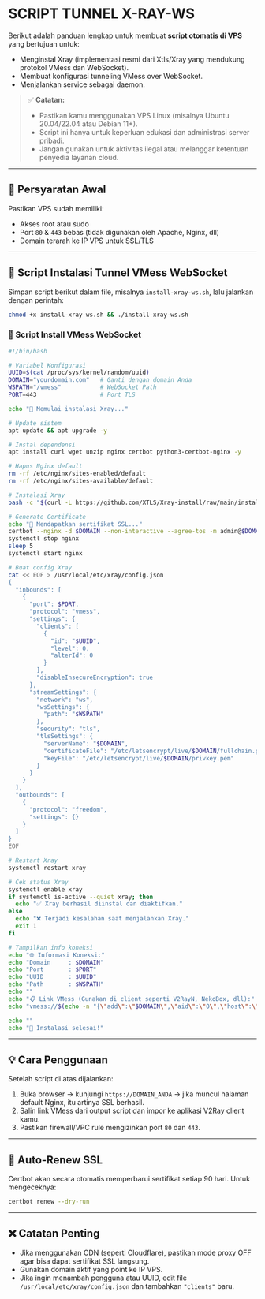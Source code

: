 # SCRIPT TUNNEL X-RAY-WS

Berikut adalah panduan lengkap untuk membuat **script otomatis di VPS** yang bertujuan untuk:

- Menginstal Xray (implementasi resmi dari Xtls/Xray yang mendukung protokol VMess dan WebSocket).
- Membuat konfigurasi tunneling VMess over WebSocket.
- Menjalankan service sebagai daemon.

> ✅ **Catatan:**  
> - Pastikan kamu menggunakan VPS Linux (misalnya Ubuntu 20.04/22.04 atau Debian 11+).  
> - Script ini hanya untuk keperluan edukasi dan administrasi server pribadi.  
> - Jangan gunakan untuk aktivitas ilegal atau melanggar ketentuan penyedia layanan cloud.

---

## 🧰 Persyaratan Awal

Pastikan VPS sudah memiliki:
- Akses root atau sudo
- Port `80` & `443` bebas (tidak digunakan oleh Apache, Nginx, dll)
- Domain terarah ke IP VPS untuk SSL/TLS

---

## 📜 Script Instalasi Tunnel VMess WebSocket

Simpan script berikut dalam file, misalnya `install-xray-ws.sh`, lalu jalankan dengan perintah:  
```bash
chmod +x install-xray-ws.sh && ./install-xray-ws.sh
```

### 🔽 Script Install VMess WebSocket

```bash
#!/bin/bash

# Variabel Konfigurasi
UUID=$(cat /proc/sys/kernel/random/uuid)
DOMAIN="yourdomain.com"   # Ganti dengan domain Anda
WSPATH="/vmess"           # WebSocket Path
PORT=443                  # Port TLS

echo "🔧 Memulai instalasi Xray..."

# Update sistem
apt update && apt upgrade -y

# Instal dependensi
apt install curl wget unzip nginx certbot python3-certbot-nginx -y

# Hapus Nginx default
rm -rf /etc/nginx/sites-enabled/default
rm -rf /etc/nginx/sites-available/default

# Instalasi Xray
bash -c "$(curl -L https://github.com/XTLS/Xray-install/raw/main/install-release.sh)" @ install

# Generate Certificate
echo "🔐 Mendapatkan sertifikat SSL..."
certbot --nginx -d $DOMAIN --non-interactive --agree-tos -m admin@$DOMAIN
systemctl stop nginx
sleep 5
systemctl start nginx

# Buat config Xray
cat << EOF > /usr/local/etc/xray/config.json
{
  "inbounds": [
    {
      "port": $PORT,
      "protocol": "vmess",
      "settings": {
        "clients": [
          {
            "id": "$UUID",
            "level": 0,
            "alterId": 0
          }
        ],
        "disableInsecureEncryption": true
      },
      "streamSettings": {
        "network": "ws",
        "wsSettings": {
          "path": "$WSPATH"
        },
        "security": "tls",
        "tlsSettings": {
          "serverName": "$DOMAIN",
          "certificateFile": "/etc/letsencrypt/live/$DOMAIN/fullchain.pem",
          "keyFile": "/etc/letsencrypt/live/$DOMAIN/privkey.pem"
        }
      }
    }
  ],
  "outbounds": [
    {
      "protocol": "freedom",
      "settings": {}
    }
  ]
}
EOF

# Restart Xray
systemctl restart xray

# Cek status Xray
systemctl enable xray
if systemctl is-active --quiet xray; then
  echo "✅ Xray berhasil diinstal dan diaktifkan."
else
  echo "❌ Terjadi kesalahan saat menjalankan Xray."
  exit 1
fi

# Tampilkan info koneksi
echo "🌐 Informasi Koneksi:"
echo "Domain     : $DOMAIN"
echo "Port       : $PORT"
echo "UUID       : $UUID"
echo "Path       : $WSPATH"
echo ""
echo "📋 Link VMess (Gunakan di client seperti V2RayN, NekoBox, dll):"
echo "vmess://$(echo -n "{\"add\":\"$DOMAIN\",\"aid\":\"0\",\"host\":\"$DOMAIN\",\"id\":\"$UUID\",\"net\":\"ws\",\"path\":\"$WSPATH\",\"port\":\"$PORT\",\"ps\":\"VMESS-WSS\",\"tls\":\"tls\",\"type\":\"none\",\"v\":\"2\"}" | base64 -w0)"

echo ""
echo "🎉 Instalasi selesai!"
```

---

## 💡 Cara Penggunaan

Setelah script di atas dijalankan:
1. Buka browser → kunjungi `https://DOMAIN_ANDA` → jika muncul halaman default Nginx, itu artinya SSL berhasil.
2. Salin link VMess dari output script dan impor ke aplikasi V2Ray client kamu.
3. Pastikan firewall/VPC rule mengizinkan port `80` dan `443`.

---

## 🔄 Auto-Renew SSL

Certbot akan secara otomatis memperbarui sertifikat setiap 90 hari. Untuk mengeceknya:

```bash
certbot renew --dry-run
```

---

## ❌ Catatan Penting

- Jika menggunakan CDN (seperti Cloudflare), pastikan mode proxy OFF agar bisa dapat sertifikat SSL langsung.
- Gunakan domain aktif yang point ke IP VPS.
- Jika ingin menambah pengguna atau UUID, edit file `/usr/local/etc/xray/config.json` dan tambahkan `"clients"` baru.
